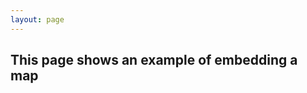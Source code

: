 ```yaml
---
layout: page
---
```

## This page shows an example of embedding a map

<script src="https://embed.github.com/view/geojson/{{site.github_user}}/{{site.github_repo}}/gh-pages/data/example.geoJSON">&nbsp;</script>

